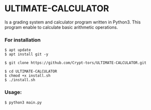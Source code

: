 # ULTIMATE-CALCULATOR

Is a grading system and calculator program written in Python3. This program enable to calculate basic arithmetic operations.

### For installation
````
$ apt update
$ apt install git -y
````

````
$ git clone https://github.com/Crypt-tors/ULTIMATE-CALCULATOR.git
````
````
$ cd ULTIMATE-CALCULATOR
$ chmod +x install.sh
$ ./install.sh
````
### Usage:

````
$ python3 main.py
````

